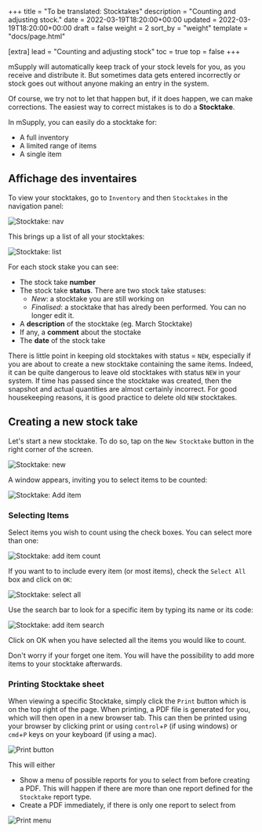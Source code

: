 +++
title = "To be translated: Stocktakes"
description = "Counting and adjusting stock."
date = 2022-03-19T18:20:00+00:00
updated = 2022-03-19T18:20:00+00:00
draft = false
weight = 2
sort_by = "weight"
template = "docs/page.html"

[extra]
lead = "Counting and adjusting stock"
toc = true
top = false
+++

mSupply will automatically keep track of your stock levels for you, as you receive and distribute it. But sometimes data gets entered incorrectly or stock goes out without anyone making an entry in the system. 

Of course, we try not to let that happen but, if it does happen, we can make corrections. The easiest way to correct mistakes is to do a **Stocktake**. 

In mSupply, you can easily do a stocktake for: 
* A full inventory
* A limited range of items
* A single item

## Affichage des inventaires

To view your stocktakes, go to `Inventory` and then `Stocktakes` in the navigation panel: 

![Stocktake: nav](/docs/inventory/stocktake_gotost.png)

This brings up a list of all your stocktakes: 

![Stocktake: list](/docs/inventory/stocktake_stocktakelist.png)

For each stock stake you can see:
* The stock take **number**
* The stock take **status**. There are two stock take statuses: 
    * *New*: a stocktake you are still working on
    * *Finalised*: a stocktake that has alredy been performed. You can no longer edit it.  
* A **description** of the stocktake (eg. March Stocktake)
* If any, a **comment** about the stoctake
* The **date** of the stock take

<div class="warning">
There is little point in keeping old stocktakes with status = <code>NEW</code>, especially if you are about to create a new stocktake containing the same items. Indeed, it can be quite dangerous to leave old stocktakes with status <code>NEW</code> in your system. If time has passed since the stocktake was created, then the snapshot and actual quantities are almost certainly incorrect. For good housekeeping reasons, it is good practice to delete old <code>NEW</code> stocktakes.
</div>

## Creating a new stock take

Let's start a new stocktake. To do so, tap on the `New Stocktake` button in the right corner of the screen. 

![Stocktake: new](/docs/inventory/stocktake_newstocktake.png)

A window appears, inviting you to select items to be counted:

![Stocktake: Add item](/docs/inventory/stocktake_additem2.png)

### Selecting Items

Select items you wish to count using the check boxes. You can select more than one: 

![Stocktake: add item count](/docs/inventory/stocktake_additem_checkbox.png)

If you want to to include every item (or most items), check the `Select All` box and click on `OK`:

![Stocktake: select all](/docs/inventory/stocktake_additem_selectall.png)

Use the search bar to look for a specific item by typing its name or its code: 

![Stocktake: add item search](/docs/inventory/stocktake_additem_search.gif)

Click on OK when you have selected all the items you would like to count. 

<div class="tip">
Don't worry if your forget one item. You will have the possibility to add more items to your stocktake afterwards. 
</div>

### Printing Stocktake sheet

When viewing a specific Stocktake, simply click the `Print` button which is on the top right of the page.
When printing, a PDF file is generated for you, which will then open in a new browser tab. This can then be printed using your browser by clicking print or using `control`+`P` (if using windows) or `cmd`+`P` keys on your keyboard (if using a mac).

![Print button](/docs/print_button.png)

This will either
* Show a menu of possible reports for you to select from before creating a PDF. This will happen if there are more than one report defined for the `Stocktake` report type.
* Create a PDF immediately, if there is only one report to select from

![Print menu](/docs/distribution/os_print_menu.png)